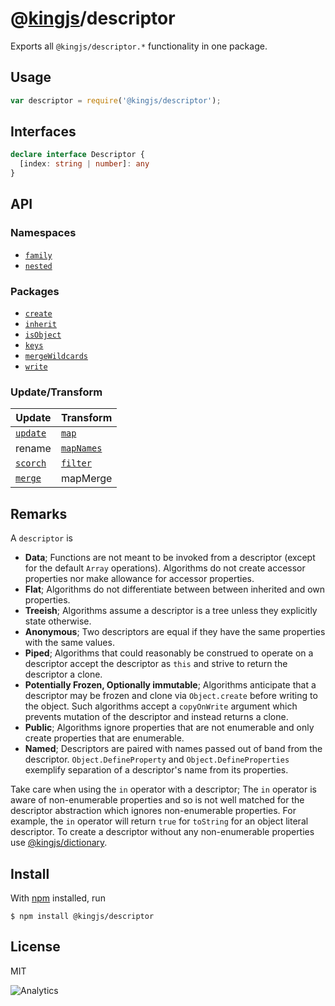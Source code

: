# @[kingjs](https://www.npmjs.com/package/kingjs)/descriptor
Exports all `@kingjs/descriptor.*` functionality in one package.
## Usage
```js
var descriptor = require('@kingjs/descriptor');
```
## Interfaces
```ts
declare interface Descriptor {
  [index: string | number]: any
}
```
## API
### Namespaces
- [`family`][family]
- [`nested`][nested]

### Packages
- [`create`][create]
- [`inherit`][inherit]
- [`isObject`][is-object]
- [`keys`][keys]
- [`mergeWildcards`][merge-wildcards]
- [`write`][write]

### Update/Transform
|Update|Transform|
|---|---|
|[`update`][update]|[`map`][map]|
|rename|[`mapNames`][map-names]|
|[`scorch`][scorch]|[`filter`][filter]|
|[`merge`][merge]|mapMerge|

## Remarks
A `descriptor` is
- **Data**; Functions are not meant to be invoked from a descriptor (except for the default `Array` operations). Algorithms do not create accessor properties nor make allowance for accessor properties.
- **Flat**; Algorithms do not differentiate between between inherited and own properties.
- **Treeish**; Algorithms assume a descriptor is a tree unless they explicitly state otherwise.
- **Anonymous**; Two descriptors are equal if they have the same properties with the same values. 
- **Piped**; Algorithms that could reasonably be construed to operate on a descriptor accept the descriptor as `this` and strive to return the descriptor a clone.
- **Potentially Frozen, Optionally immutable**; Algorithms anticipate that a descriptor may be frozen and clone via `Object.create` before writing to the object. Such algorithms accept a `copyOnWrite` argument which prevents mutation of the descriptor and instead returns a clone.
- **Public**; Algorithms ignore properties that are not enumerable and only create properties that are enumerable.
- **Named**; Descriptors are paired with names passed out of band from the descriptor. `Object.DefineProperty` and `Object.DefineProperties` exemplify separation of a descriptor's name from its properties. 

Take care when using the `in` operator with a descriptor; The `in` operator is aware of non-enumerable properties and so is not well matched for the descriptor abstraction which ignores non-enumerable properties. For example, the `in` operator will return `true` for `toString` for an object literal descriptor. To create a descriptor without any non-enumerable properties use [@kingjs/dictionary](https://www.npmjs.com/package/@kingjs/dictionary). 
## Install
With [npm](https://npmjs.org/) installed, run
```
$ npm install @kingjs/descriptor
```
## License
MIT

![Analytics](https://analytics.kingjs.net/descriptor)

  [family]: https://www.npmjs.com/package/@kingjs/descriptor.family
  [nested]: https://www.npmjs.com/package/@kingjs/descriptor.nested

  [create]: https://www.npmjs.com/package/@kingjs/descriptor.create
  [filter]: https://www.npmjs.com/package/@kingjs/descriptor.filter
  [inherit]: https://www.npmjs.com/package/@kingjs/descriptor.inherit
  [is-object]: https://www.npmjs.com/package/@kingjs/descriptor.is-object
  [keys]: https://www.npmjs.com/package/@kingjs/descriptor.keys
  [map]: https://www.npmjs.com/package/@kingjs/descriptor.map
  [map-names]: https://www.npmjs.com/package/@kingjs/descriptor.map-names
  [merge]: https://www.npmjs.com/package/@kingjs/descriptor.merge
  [merge-wildcards]: https://www.npmjs.com/package/@kingjs/descriptor.merge-wildcards
  [scorch]: https://www.npmjs.com/package/@kingjs/descriptor.scorch
  [update]: https://www.npmjs.com/package/@kingjs/descriptor.update
  [write]: https://www.npmjs.com/package/@kingjs/descriptor.write
